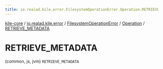 ```yaml
---
title: io.realad.kile.error.FilesystemOperationError.Operation.RETRIEVE_METADATA - kile-core
---
```


[kile-core](../../../index.html) / [io.realad.kile.error](../../index.html) / [FilesystemOperationError](../index.html) / [Operation](index.html) / [RETRIEVE_METADATA](./-r-e-t-r-i-e-v-e_-m-e-t-a-d-a-t-a.html)

# RETRIEVE_METADATA

(common, js, jvm) `RETRIEVE_METADATA`